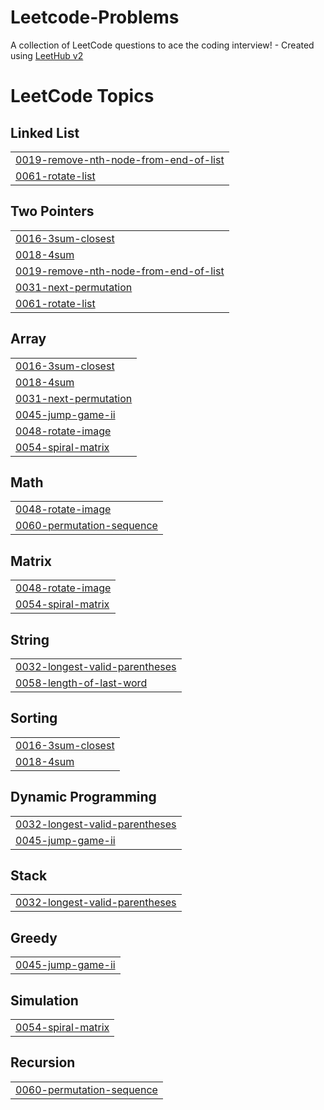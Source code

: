 # Leetcode-Problems
A collection of LeetCode questions to ace the coding interview! - Created using [LeetHub v2](https://github.com/arunbhardwaj/LeetHub-2.0)

<!---LeetCode Topics Start-->
# LeetCode Topics
## Linked List
|  |
| ------- |
| [0019-remove-nth-node-from-end-of-list](https://github.com/RajamdGamer/Leetcode-Problems/tree/master/0019-remove-nth-node-from-end-of-list) |
| [0061-rotate-list](https://github.com/RajamdGamer/Leetcode-Problems/tree/master/0061-rotate-list) |
## Two Pointers
|  |
| ------- |
| [0016-3sum-closest](https://github.com/RajamdGamer/Leetcode-Problems/tree/master/0016-3sum-closest) |
| [0018-4sum](https://github.com/RajamdGamer/Leetcode-Problems/tree/master/0018-4sum) |
| [0019-remove-nth-node-from-end-of-list](https://github.com/RajamdGamer/Leetcode-Problems/tree/master/0019-remove-nth-node-from-end-of-list) |
| [0031-next-permutation](https://github.com/RajamdGamer/Leetcode-Problems/tree/master/0031-next-permutation) |
| [0061-rotate-list](https://github.com/RajamdGamer/Leetcode-Problems/tree/master/0061-rotate-list) |
## Array
|  |
| ------- |
| [0016-3sum-closest](https://github.com/RajamdGamer/Leetcode-Problems/tree/master/0016-3sum-closest) |
| [0018-4sum](https://github.com/RajamdGamer/Leetcode-Problems/tree/master/0018-4sum) |
| [0031-next-permutation](https://github.com/RajamdGamer/Leetcode-Problems/tree/master/0031-next-permutation) |
| [0045-jump-game-ii](https://github.com/RajamdGamer/Leetcode-Problems/tree/master/0045-jump-game-ii) |
| [0048-rotate-image](https://github.com/RajamdGamer/Leetcode-Problems/tree/master/0048-rotate-image) |
| [0054-spiral-matrix](https://github.com/RajamdGamer/Leetcode-Problems/tree/master/0054-spiral-matrix) |
## Math
|  |
| ------- |
| [0048-rotate-image](https://github.com/RajamdGamer/Leetcode-Problems/tree/master/0048-rotate-image) |
| [0060-permutation-sequence](https://github.com/RajamdGamer/Leetcode-Problems/tree/master/0060-permutation-sequence) |
## Matrix
|  |
| ------- |
| [0048-rotate-image](https://github.com/RajamdGamer/Leetcode-Problems/tree/master/0048-rotate-image) |
| [0054-spiral-matrix](https://github.com/RajamdGamer/Leetcode-Problems/tree/master/0054-spiral-matrix) |
## String
|  |
| ------- |
| [0032-longest-valid-parentheses](https://github.com/RajamdGamer/Leetcode-Problems/tree/master/0032-longest-valid-parentheses) |
| [0058-length-of-last-word](https://github.com/RajamdGamer/Leetcode-Problems/tree/master/0058-length-of-last-word) |
## Sorting
|  |
| ------- |
| [0016-3sum-closest](https://github.com/RajamdGamer/Leetcode-Problems/tree/master/0016-3sum-closest) |
| [0018-4sum](https://github.com/RajamdGamer/Leetcode-Problems/tree/master/0018-4sum) |
## Dynamic Programming
|  |
| ------- |
| [0032-longest-valid-parentheses](https://github.com/RajamdGamer/Leetcode-Problems/tree/master/0032-longest-valid-parentheses) |
| [0045-jump-game-ii](https://github.com/RajamdGamer/Leetcode-Problems/tree/master/0045-jump-game-ii) |
## Stack
|  |
| ------- |
| [0032-longest-valid-parentheses](https://github.com/RajamdGamer/Leetcode-Problems/tree/master/0032-longest-valid-parentheses) |
## Greedy
|  |
| ------- |
| [0045-jump-game-ii](https://github.com/RajamdGamer/Leetcode-Problems/tree/master/0045-jump-game-ii) |
## Simulation
|  |
| ------- |
| [0054-spiral-matrix](https://github.com/RajamdGamer/Leetcode-Problems/tree/master/0054-spiral-matrix) |
## Recursion
|  |
| ------- |
| [0060-permutation-sequence](https://github.com/RajamdGamer/Leetcode-Problems/tree/master/0060-permutation-sequence) |
<!---LeetCode Topics End-->